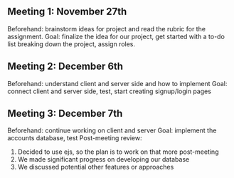 ## Meeting 1: November 27th
Beforehand: brainstorm ideas for project and read the rubric for the assignment.
Goal: finalize the idea for our project, get started with a to-do list breaking down the project, assign roles.

## Meeting 2: December 6th
Beforehand: understand client and server side and how to implement
Goal: connect client and server side, test, start creating signup/login pages

## Meeting 3: December 7th
Beforehand: continue working on client and server
Goal: implement the accounts database, test
Post-meeting review:
1. Decided to use ejs, so the plan is to work on that more post-meeting
2. We made significant progress on developing our database
3. We discussed potential other features or approaches
